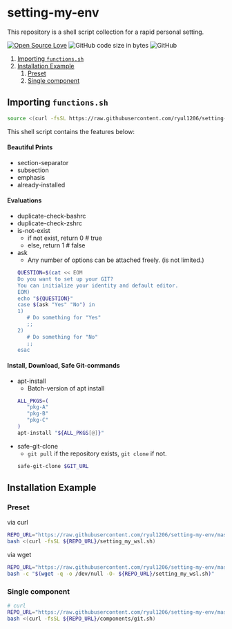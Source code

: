 # setting-my-env
This repository is a shell script collection for a rapid personal setting.

[![Open Source Love](https://badges.frapsoft.com/os/v1/open-source.svg?v=103)](https://github.com/ellerbrock/open-source-badges/)
![GitHub code size in bytes](https://img.shields.io/github/languages/code-size/ryul1206/setting-my-env.svg)
![GitHub](https://img.shields.io/github/license/ryul1206/setting-my-env.svg)

1. [Importing `functions.sh`](#importing-functionssh)
2. [Installation Example](#installation-example)
   1. [Preset](#preset)
   2. [Single component](#single-component)

## Importing `functions.sh`

```sh
source <(curl -fsSL https://raw.githubusercontent.com/ryul1206/setting-my-env/master/functions.sh)
```

This shell script contains the features below:

#### Beautiful Prints

- section-separator
- subsection
- emphasis
- already-installed

#### Evaluations

- duplicate-check-bashrc
- duplicate-check-zshrc
- is-not-exist
  - if not exist, return 0 # true
  - else, return 1 # false
- ask
  - Any number of options can be attached freely. (is not limited.)
   ```sh
   QUESTION=$(cat << EOM
   Do you want to set up your GIT?
   You can initialize your identity and default editor.
   EOM)
   echo "${QUESTION}"
   case $(ask "Yes" "No") in
   1)
      # Do something for "Yes"
      ;;
   2)
      # Do something for "No"
      ;;
   esac
   ```


#### Install, Download, Safe Git-commands

- apt-install
  - Batch-version of apt install
   ```sh
   ALL_PKGS=(
      "pkg-A"
      "pkg-B"
      "pkg-C"
   )
   apt-install "${ALL_PKGS[@]}"
   ```
- safe-git-clone
  - `git pull` if the repository exists, `git clone` if not.
   ```sh
   safe-git-clone $GIT_URL
   ```


## Installation Example

### Preset

via curl

```sh
REPO_URL="https://raw.githubusercontent.com/ryul1206/setting-my-env/master"
bash <(curl -fsSL ${REPO_URL}/setting_my_wsl.sh)
```

via wget

```sh
REPO_URL="https://raw.githubusercontent.com/ryul1206/setting-my-env/master"
bash -c "$(wget -q -o /dev/null -O- ${REPO_URL}/setting_my_wsl.sh)"
```

### Single component

```sh
# curl
REPO_URL="https://raw.githubusercontent.com/ryul1206/setting-my-env/master"
bash <(curl -fsSL ${REPO_URL}/components/git.sh)
```

<!--
<details><summary>Component List</summary>
<p>

1. basics
   - git
   - vim
   - npm
   - curl
   - wget
   - zsh
     - oh-my-zsh
     - zsh-autosuggestions
   - python
3. utilities
   - vscode
   - slack
   - google-chrome
   - [todoist](https://github.com/KryDos/todoist-linux) (will be installed in `~/Downloads`)
   - gnome-panel
   - [OBS](https://obsproject.com/)
4. others
   - ros1 (melodic)

</p>
</details>

If you can't find scripts you want here, find them [here](https://github.com/ohilho/initialize_script).
-->
